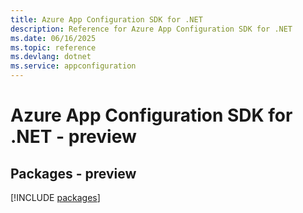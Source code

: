 ```yaml
---
title: Azure App Configuration SDK for .NET
description: Reference for Azure App Configuration SDK for .NET
ms.date: 06/16/2025
ms.topic: reference
ms.devlang: dotnet
ms.service: appconfiguration
---
```

# Azure App Configuration SDK for .NET - preview
## Packages - preview
[!INCLUDE [packages](app-configuration-index.md)]